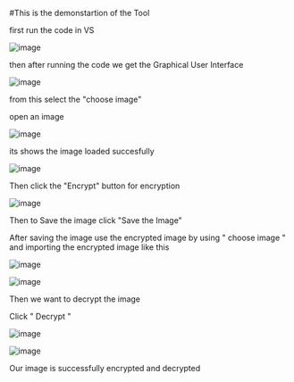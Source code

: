 #This is the demonstartion of the Tool

first run the code in VS 

![image](https://github.com/user-attachments/assets/c1be25d6-11d9-4319-996a-e1ff92c56440)

then after running the code we get the Graphical User Interface 

![image](https://github.com/user-attachments/assets/47ceed99-3ac4-4145-be9e-c6860d4569fe)

from this select the "choose image"

open an image

![image](https://github.com/user-attachments/assets/0fc5ac87-61fd-4a0a-bf15-71bd2fdae699)

its shows the image loaded succesfully

![image](https://github.com/user-attachments/assets/fea259a3-4c3c-41a4-a79e-8f8b8203495f)

Then click the "Encrypt" button for encryption

![image](https://github.com/user-attachments/assets/b53ce850-2403-47c3-9f49-c3c8019d7ead)

Then to Save the image click "Save the Image" 

After saving the image use the encrypted image by using " choose image " and importing the encrypted image like this 

![image](https://github.com/user-attachments/assets/2f9c5aec-20bd-4dcb-ad4b-cfc1c0a5d384)

![image](https://github.com/user-attachments/assets/9fa50b16-a892-4f6a-89bf-79754350d4ba)

Then we want to decrypt the image 

Click " Decrypt "

![image](https://github.com/user-attachments/assets/db623cb0-0ff0-483f-ab37-6081ded02fdb)

![image](https://github.com/user-attachments/assets/94e162d6-f40d-4dc8-8e0b-ad9e3906d2ba)

Our image is successfully encrypted and decrypted 



